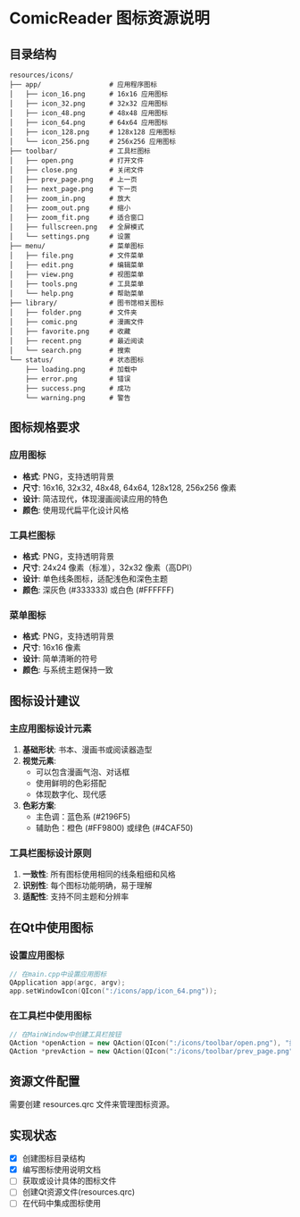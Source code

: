 # ComicReader 图标资源说明

## 目录结构
```
resources/icons/
├── app/                 # 应用程序图标
│   ├── icon_16.png      # 16x16 应用图标
│   ├── icon_32.png      # 32x32 应用图标
│   ├── icon_48.png      # 48x48 应用图标
│   ├── icon_64.png      # 64x64 应用图标
│   ├── icon_128.png     # 128x128 应用图标
│   └── icon_256.png     # 256x256 应用图标
├── toolbar/             # 工具栏图标
│   ├── open.png         # 打开文件
│   ├── close.png        # 关闭文件
│   ├── prev_page.png    # 上一页
│   ├── next_page.png    # 下一页
│   ├── zoom_in.png      # 放大
│   ├── zoom_out.png     # 缩小
│   ├── zoom_fit.png     # 适合窗口
│   ├── fullscreen.png   # 全屏模式
│   └── settings.png     # 设置
├── menu/                # 菜单图标
│   ├── file.png         # 文件菜单
│   ├── edit.png         # 编辑菜单
│   ├── view.png         # 视图菜单
│   ├── tools.png        # 工具菜单
│   └── help.png         # 帮助菜单
├── library/             # 图书馆相关图标
│   ├── folder.png       # 文件夹
│   ├── comic.png        # 漫画文件
│   ├── favorite.png     # 收藏
│   ├── recent.png       # 最近阅读
│   └── search.png       # 搜索
└── status/              # 状态图标
    ├── loading.png      # 加载中
    ├── error.png        # 错误
    ├── success.png      # 成功
    └── warning.png      # 警告
```

## 图标规格要求

### 应用图标
- **格式**: PNG，支持透明背景
- **尺寸**: 16x16, 32x32, 48x48, 64x64, 128x128, 256x256 像素
- **设计**: 简洁现代，体现漫画阅读应用的特色
- **颜色**: 使用现代扁平化设计风格

### 工具栏图标
- **格式**: PNG，支持透明背景
- **尺寸**: 24x24 像素（标准），32x32 像素（高DPI）
- **设计**: 单色线条图标，适配浅色和深色主题
- **颜色**: 深灰色 (#333333) 或白色 (#FFFFFF)

### 菜单图标
- **格式**: PNG，支持透明背景
- **尺寸**: 16x16 像素
- **设计**: 简单清晰的符号
- **颜色**: 与系统主题保持一致

## 图标设计建议

### 主应用图标设计元素
1. **基础形状**: 书本、漫画书或阅读器造型
2. **视觉元素**: 
   - 可以包含漫画气泡、对话框
   - 使用鲜明的色彩搭配
   - 体现数字化、现代感
3. **色彩方案**: 
   - 主色调：蓝色系 (#2196F5)
   - 辅助色：橙色 (#FF9800) 或绿色 (#4CAF50)

### 工具栏图标设计原则
1. **一致性**: 所有图标使用相同的线条粗细和风格
2. **识别性**: 每个图标功能明确，易于理解
3. **适配性**: 支持不同主题和分辨率

## 在Qt中使用图标

### 设置应用图标
```cpp
// 在main.cpp中设置应用图标
QApplication app(argc, argv);
app.setWindowIcon(QIcon(":/icons/app/icon_64.png"));
```

### 在工具栏中使用图标
```cpp
// 在MainWindow中创建工具栏按钮
QAction *openAction = new QAction(QIcon(":/icons/toolbar/open.png"), "打开", this);
QAction *prevAction = new QAction(QIcon(":/icons/toolbar/prev_page.png"), "上一页", this);
```

## 资源文件配置
需要创建 resources.qrc 文件来管理图标资源。

## 实现状态

- [x] 创建图标目录结构
- [x] 编写图标使用说明文档
- [ ] 获取或设计具体的图标文件
- [ ] 创建Qt资源文件(resources.qrc)
- [ ] 在代码中集成图标使用
